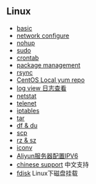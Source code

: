 ## Linux
- [basic](basic.md)
- [network configure](network_configure.md)
- [nohup](nohup.md)
- [sudo](sudo.md)
- [crontab](crontab.md)
- [package management](package_management.md)
- [rsync](rsync.md)
- [CentOS Local yum repo](CentOSLocalYumRepo.md)
- [log view 日志查看](log_view.md)
- [netstat](netstat.md)
- [telenet](telenet.md)
- [iptables](iptables.md)
- [tar](tar.md)
- [df & du](df_du.md)
- [scp](scp.md)
- [rz & sz](rzsz.md)
- [iconv](iconv.md)
- [Aliyun服务器配置IPV6](ipv6_aliyun.md)
- [chinese support](chinese_support.md) 中文支持
- [fdisk](fdisk.md) Linux下磁盘挂载